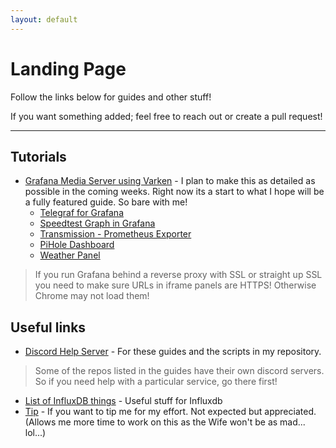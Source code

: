 ```yaml
---
layout: default
---
```


# Landing Page

Follow the links below for guides and other stuff!

If you want something added; feel free to reach out or create a pull request!

-----

## Tutorials

- [Grafana Media Server using Varken](https://alexandzors.github.io/things/grafana) - I plan to make this as detailed as possible in the coming weeks. Right now its a start to what I hope will be a fully featured guide. So bare with me!
  - [Telegraf for Grafana](https://alexandzors.github.io/things/grafana-tutorials/telegraf)
  - [Speedtest Graph in Grafana](https://alexandzors.github.io/things/grafana-tutorials/speedtest)
  - [Transmission - Prometheus Exporter](https://alexandzors.github.io/things/grafana-tutorials/transmission)
  - [PiHole Dashboard](https://alexandzors.github.io/things/grafana-tutorials/pihole)
  - [Weather Panel](http://blog.mike-greene.com/adding-weather-to-your-grafana-home-dashboard/)
> If you run Grafana behind a reverse proxy with SSL or straight up SSL you need to make sure URLs in iframe panels are HTTPS! Otherwise Chrome may not load them!

## Useful links

- [Discord Help Server](https://discord.gg/8y6sndR) - For these guides and the scripts in my repository.
>Some of the repos listed in the guides have their own discord servers. So if you need help with a particular service, go there first!
- [List of InfluxDB things](https://github.com/mark-rushakoff/awesome-influxdb) - Useful stuff for Influxdb
- [Tip](https://alexsguardian.net/donate) - If you want to tip me for my effort. Not expected but appreciated. (Allows me more time to work on this as the Wife won't be as mad... lol...)
